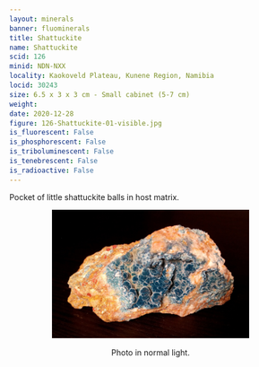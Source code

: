 ```yaml
---
layout: minerals
banner: fluominerals
title: Shattuckite
name: Shattuckite
scid: 126
minid: NDN-NXX
locality: Kaokoveld Plateau, Kunene Region, Namibia
locid: 30243
size: 6.5 x 3 x 3 cm - Small cabinet (5-7 cm)
weight: 
date: 2020-12-28
figure: 126-Shattuckite-01-visible.jpg
is_fluorescent: False
is_phosphorescent: False
is_triboluminescent: False
is_tenebrescent: False
is_radioactive: False
---
```

Pocket of little shattuckite balls in host matrix.

<figure style='text-align:center;margin:0 auto;width:100%'><img width='70%' src='/img/minerals/126-Shattuckite-01-visible.jpg'><figcaption style='padding:1em 0 2em'>Photo in normal light.</figcaption></figure>
